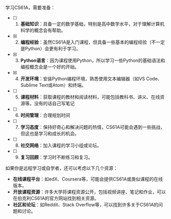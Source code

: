 学习CS61A，需要准备：
- [ ] 1. **基础知识**：具备一定的数学基础，特别是高中数学水平，对于理解计算机科学的概念会有帮助。
- [x] 2. **编程经验**：虽然CS61A是入门课程，但具备一些基本的编程经验（不一定是Python）会更有利于学习。
- [x] 3. **Python语言**：因为课程使用Python，所以学习一些Python的基础语法和编程概念会是一个好的开始。
- [x] 4. **开发环境**：安装Python编程环境，熟悉使用文本编辑器（如VS Code、Sublime Text或Atom）和终端。
- [ ] 5. **课程材料**：获取课程的教材和阅读材料，可能包括教科书、讲义、在线资源等。没有的话自己写笔记
- [ ] 6. **时间管理**：合理规划时间
- [ ] 7. **学习态度**：保持好奇心和解决问题的热情，CS61A可能会遇到一些挑战，但这也是学习和成长的机会。
- [ ] 8. **社交网络**：加入课程的学习小组或论坛。
- [ ] 9. **复习回顾**：学习时不断练习和复习。


如果你是远程学习或自学者，还可以考虑以下几个资源：
- **在线课程平台**：如edX、Coursera等，可能会提供CS61A或类似课程的在线版本。
- **开放课程资源**：许多大学将课程资源公开，包括视频讲座、笔记和作业，可以在伯克利CS61A的官方网站找到相关资源。
- **社区和论坛**：如Reddit、Stack Overflow等，可以找到许多关于CS61A的问题和讨论。

